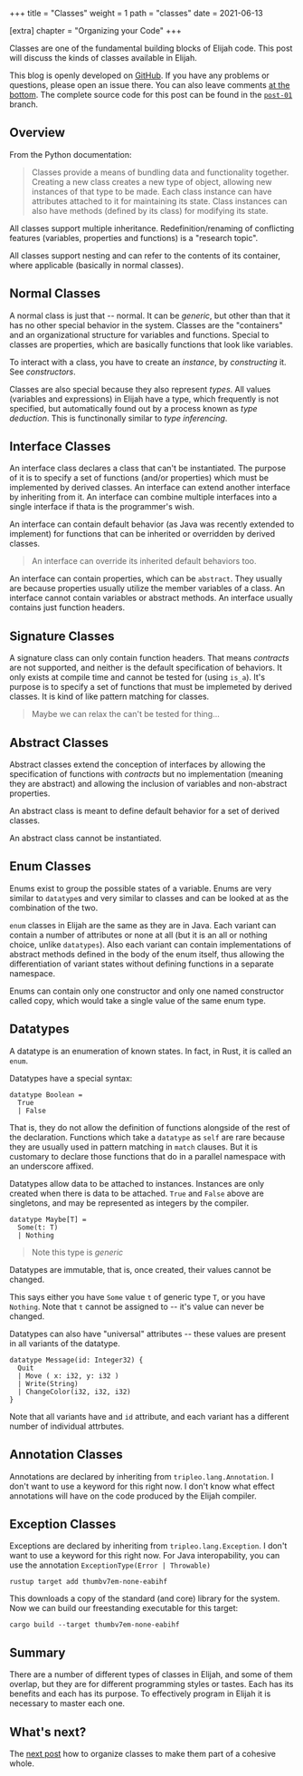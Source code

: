 +++
title = "Classes"
weight = 1
path = "classes"
date = 2021-06-13
 
[extra]
chapter = "Organizing your Code"
+++

Classes are one of the fundamental building blocks of Elijah code.  This post will discuss the kinds of classes available in Elijah.

<!-- more -->

This blog is openly developed on [GitHub]. If you have any problems or questions, please open an issue there. You can also leave comments [at the bottom]. The complete source code for this post can be found in the [`post-01`][post branch] branch.

[GitHub]: https://github.com/elijah-team/programming-with-elijah/
[at the bottom]: #comments
[post branch]: https://elijah-team.github.io/programming-with-elijah/tree/post-01

<!-- toc -->

## Overview 

From the Python documentation:

> Classes provide a means of bundling data and functionality together. Creating a new class creates a new type of object, allowing new instances of that type to be made. Each class instance can have attributes attached to it for maintaining its state. Class instances can also have methods (defined by its class) for modifying its state.

All classes support multiple inheritance.  Redefinition/renaming of conflicting features (variables, properties and functions) is a "research topic".

All classes support nesting and can refer to the contents of its container, where applicable (basically in normal classes).

## Normal Classes

A normal class is just that -- normal.  It can be _generic_, but other than that it has no other special behavior in the system.  Classes are the "containers" and an organizational structure for variables and functions.  Special to classes are properties, which are basically functions that look like variables.

To interact with a class, you have to create an _instance_, by _constructing_ it. See _constructors_.

Classes are also special because they also represent _types_.  All values (variables and expressions) in Elijah have a type, which frequently is not specified, but automatically found out by a process known as _type deduction_.  This is functinonally similar to _type inferencing_.

## Interface Classes

An interface class declares a class that can't be instantiated.  The purpose of it is to specify a set of functions (and/or properties) which must be implemented by derived classes.  An interface can extend another interface by inheriting from it.  An interface can combine multiple interfaces into a single interface if thata is the programmer's wish.

An interface can contain default behavior (as Java was recently extended to implement) for functions that can be inherited or overridden by derived classes.

> An interface can override its inherited default behaviors too.

An interface can contain properties, which can be `abstract`.  They usually are because properties usually utilize the member variables of a class.
An interface cannot contain variables or abstract methods.  An interface usually contains just function headers.

## Signature Classes

A signature class can only contain function headers.  That means _contracts_ are not supported, and neither is the default specification of behaviors.  It only exists at compile time and cannot be tested for (using `is_a`).  It's purpose is to specify a set of functions that must be implemeted by derived classes.  It is kind of like pattern matching for classes.

> Maybe we can relax the can't be tested for thing...

## Abstract Classes

Abstract classes extend the conception of interfaces by allowing the specification of functions with _contracts_ but no implementation (meaning they are abstract) and allowing the inclusion of variables and non-abstract properties.

An abstract class is meant to define default behavior for a set of derived classes.

An abstract class cannot be instantiated.

## Enum Classes

Enums exist to group the possible states of a variable.  Enums are very similar to `datatype`s and very similar to classes and can be looked at as the combination of the two.

`enum` classes in Elijah are the same as they are in Java.  Each variant can contain a number of attributes or none at all (but it is an all or  nothing choice, unlike `datatypes`).  Also each variant can contain implementations of abstract methods defined in the body of the enum itself, thus allowing the differentiation of variant states without defining functions in a separate namespace.  

Enums can contain only one constructor and only one named constructor called copy, which would take a single value of the same enum type.

## Datatypes

A datatype is an enumeration of known states.  In fact, in Rust, it is called an `enum`.  

Datatypes have a special syntax:

```
datatype Boolean = 
  True
  | False
```

That is, they do not allow the definition of functions alongside of the rest of the declaration.  Functions which take a `datatype` as `self` are rare because they are usually used in pattern matching in `match` clauses.  But it is customary to declare those functions that do in a parallel namespace with an underscore affixed.

Datatypes allow data to be attached to instances.  Instances are only created when there is data to be attached.  `True` and `False` above are singletons, and may be represented as integers by the compiler.

```
datatype Maybe[T] = 
  Some(t: T)
  | Nothing
```
> Note this type is _generic_

Datatypes are immutable, that is, once created, their values cannot be changed.

This says either you have `Some` value `t` of generic type `T`, or you have `Nothing`.  Note that `t` cannot be assigned to -- it's value can never be changed.

Datatypes can also have "universal" attributes -- these values are present in all variants of the datatype.

```
datatype Message(id: Integer32) {
  Quit
  | Move ( x: i32, y: i32 )
  | Write(String)
  | ChangeColor(i32, i32, i32)
}
```

Note that all variants have and `id` attribute, and each variant has a different number of individual attrbutes.

## Annotation Classes

Annotations are declared by inheriting from `tripleo.lang.Annotation`. I don't want to use a keyword for this right now.
I don't know what effect annotations will have on the code produced by the Elijah compiler.


## Exception Classes

Exceptions are declared by inheriting from `tripleo.lang.Exception`. I don't want to use a keyword for this right now.
For Java interopability, you can use the annotation `ExceptionType(Error | Throwable)`


```
rustup target add thumbv7em-none-eabihf
```

This downloads a copy of the standard (and core) library for the system. Now we can build our freestanding executable for this target:

```
cargo build --target thumbv7em-none-eabihf
```

## Summary

There are a number of different types of classes in Elijah, and some of them overlap, but they are for different programming styles or tastes.  Each has its benefits and each has its purpose.  To effectively program in Elijah it is necessary to master each one.

## What's next?

The [next post] how to organize classes to make them part of a cohesive whole.

[next post]: @/edition-2/posts/02-minimal-rust-kernel/index.md
